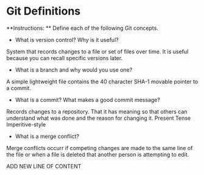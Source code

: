 # Git Definitions

**Instructions: ** Define each of the following Git concepts.

* What is version control?  Why is it useful?

System that records changes to a file or set of files over time. It is useful because you can recall specific versions later.

* What is a branch and why would you use one?

A simple lightweight file contains the 40 character SHA-1 movable pointer to a commit.

* What is a commit? What makes a good commit message?

Records changes to a repository. That it has meaning so that others can understand what was done and the reason for changing it. Present Tense Imperitive-style

* What is a merge conflict?

Merge conflicts occurr if competing changes are made to the same line of the file or when a file is deleted that another person is attempting to edit.

ADD NEW LINE OF CONTENT